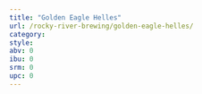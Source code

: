 ```yaml
---
title: "Golden Eagle Helles"
url: /rocky-river-brewing/golden-eagle-helles/
category: 
style: 
abv: 0
ibu: 0
srm: 0
upc: 0
---
```


